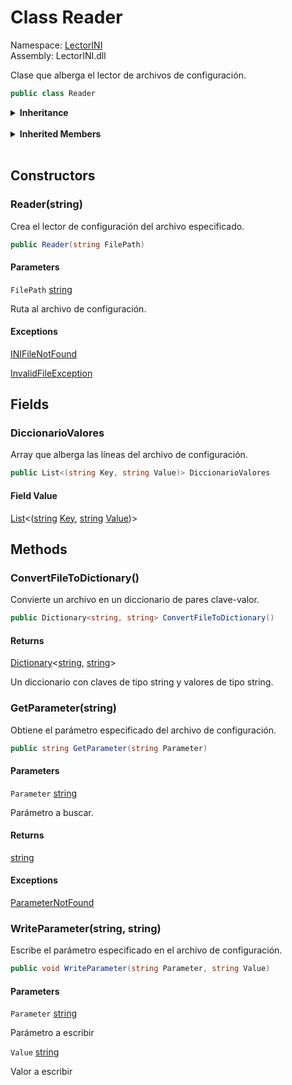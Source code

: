 # <a id="LectorINI_Reader"></a> Class Reader

Namespace: [LectorINI](LectorINI.md)  
Assembly: LectorINI.dll  

Clase que alberga el lector de archivos de configuración.

```csharp
public class Reader
```

<Details>
<Summary><strong>Inheritance</strong></Summary>

[object](https://learn.microsoft.com/dotnet/api/system.object) ← 
[Reader](LectorINI.Reader.md)

</Details><br>

<Details>
<Summary><strong>Inherited Members</strong></Summary>

[object.ToString\(\)](https://learn.microsoft.com/dotnet/api/system.object.tostring), 
[object.Equals\(object\)](https://learn.microsoft.com/dotnet/api/system.object.equals\#system\-object\-equals\(system\-object\)), 
[object.Equals\(object, object\)](https://learn.microsoft.com/dotnet/api/system.object.equals\#system\-object\-equals\(system\-object\-system\-object\)), 
[object.ReferenceEquals\(object, object\)](https://learn.microsoft.com/dotnet/api/system.object.referenceequals), 
[object.GetHashCode\(\)](https://learn.microsoft.com/dotnet/api/system.object.gethashcode), 
[object.GetType\(\)](https://learn.microsoft.com/dotnet/api/system.object.gettype), 
[object.MemberwiseClone\(\)](https://learn.microsoft.com/dotnet/api/system.object.memberwiseclone)

</Details><br>

## Constructors

### <a id="LectorINI_Reader__ctor_System_String_"></a> Reader\(string\)

Crea el lector de configuración del archivo especificado.

```csharp
public Reader(string FilePath)
```

#### Parameters

`FilePath` [string](https://learn.microsoft.com/dotnet/api/system.string)

Ruta al archivo de configuración.

#### Exceptions

 [INIFileNotFound](LectorINI.INIFileNotFound.md)

 [InvalidFileException](LectorINI.InvalidFileException.md)

## Fields

### <a id="LectorINI_Reader_DiccionarioValores"></a> DiccionarioValores

Array que alberga las líneas del archivo de configuración.

```csharp
public List<(string Key, string Value)> DiccionarioValores
```

#### Field Value

 [List](https://learn.microsoft.com/dotnet/api/system.collections.generic.list\-1)<\([string](https://learn.microsoft.com/dotnet/api/system.string) [Key](https://learn.microsoft.com/dotnet/api/system.valuetuple\-system.string,system.string\-.key), [string](https://learn.microsoft.com/dotnet/api/system.string) [Value](https://learn.microsoft.com/dotnet/api/system.valuetuple\-system.string,system.string\-.value)\)\>

## Methods

### <a id="LectorINI_Reader_ConvertFileToDictionary"></a> ConvertFileToDictionary\(\)

Convierte un archivo en un diccionario de pares clave-valor.

```csharp
public Dictionary<string, string> ConvertFileToDictionary()
```

#### Returns

 [Dictionary](https://learn.microsoft.com/dotnet/api/system.collections.generic.dictionary\-2)<[string](https://learn.microsoft.com/dotnet/api/system.string), [string](https://learn.microsoft.com/dotnet/api/system.string)\>

Un diccionario con claves de tipo string y valores de tipo string.

### <a id="LectorINI_Reader_GetParameter_System_String_"></a> GetParameter\(string\)

Obtiene el parámetro especificado del archivo de configuración.

```csharp
public string GetParameter(string Parameter)
```

#### Parameters

`Parameter` [string](https://learn.microsoft.com/dotnet/api/system.string)

Parámetro a buscar.

#### Returns

 [string](https://learn.microsoft.com/dotnet/api/system.string)

#### Exceptions

 [ParameterNotFound](LectorINI.ParameterNotFound.md)

### <a id="LectorINI_Reader_WriteParameter_System_String_System_String_"></a> WriteParameter\(string, string\)

Escribe el parámetro especificado en el archivo de configuración.

```csharp
public void WriteParameter(string Parameter, string Value)
```

#### Parameters

`Parameter` [string](https://learn.microsoft.com/dotnet/api/system.string)

Parámetro a escribir

`Value` [string](https://learn.microsoft.com/dotnet/api/system.string)

Valor a escribir

